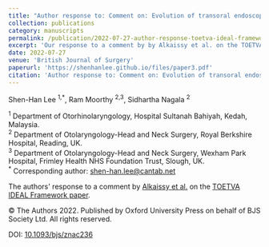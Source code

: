 ```yaml
---
title: "Author response to: Comment on: Evolution of transoral endoscopic thyroidectomy vestibular approach according to the IDEAL framework"
collection: publications
category: manuscripts
permalink: /publication/2022-07-27-author-response-toetva-ideal-framework
excerpt: 'Our response to a comment by by Alkaissy et al. on the TOETVA IDEAL Framework paper in the Britsh Journal of Surgery.'
date: 2022-07-27
venue: 'British Journal of Surgery'  
paperurl: 'https://shenhanlee.github.io/files/paper3.pdf'
citation: 'Author response to: Comment on: Evolution of transoral endoscopic thyroidectomy vestibular approach according to the IDEAL framework (2022). &quot;Paper Title Number 3.&quot; <i>British Journal of Surgery</i>. 109(11):e118.'
---
```


Shen-Han Lee <sup>1,*</sup>, Ram Moorthy <sup>2,3</sup>, Sidhartha Nagala <sup>2</sup>  

<sup>1</sup> Department of Otorhinolaryngology, Hospital Sultanah Bahiyah, Kedah, Malaysia.  
<sup>2</sup> Department of Otolaryngology-Head and Neck Surgery, Royal Berkshire Hospital, Reading, UK.  
<sup>3</sup> Department of Otolaryngology-Head and Neck Surgery, Wexham Park Hospital, Frimley Health NHS Foundation Trust, Slough, UK.  
<sup>*</sup> Corresponding author: [shen-han.lee@cantab.net](mailto:shen-han.lee@cantab.net)  

The authors' response to a comment by [Alkaissy et al.](https://doi.org/10.1093/bjs/znac235) on the [TOETVA IDEAL Framework paper](https://doi.org/10.1093/bjs/znac072). 

© The Authors 2022. Published by Oxford University Press on behalf of BJS Society Ltd. All rights reserved.

DOI: [10.1093/bjs/znac236](https://doi.org/10.1093/bjs/znac236)  
